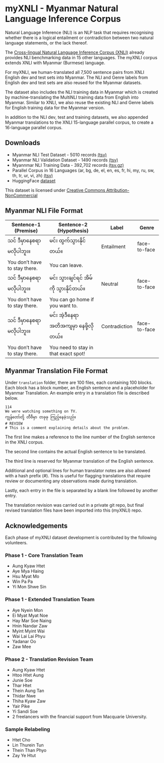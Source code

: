 # myXNLI - Myanmar Natural Language Inference Corpus

Natural Language Inference (NLI) is an NLP task that requires recognising whether there is a logical entailment or contradiction between two natural language statements, or the lack thereof. 

The [Cross-lingual Natural Language Inference Corpus (XNLI)](https://github.com/facebookresearch/XNLI) already provides NLI benchmarking data in 15 other languages. 
The myXNLI corpus extends XNLI with Myanmar (Burmese) language.

For myXNLI, we human-translated all 7,500 sentence pairs from XNLI English dev and test sets into Myanmar. The NLI and Genre labels from English dev and test sets are also reused for the Myanmar datasets.

The dataset also includes the NLI training data in Myanmar which is created by machine-translating the MultiNLI training data from English into Myanmar. Similar to XNLI, we also reuse the existing NLI and Genre labels for English training data for the Myanmar version.

In addition to the NLI dev, test and training datasets, we also appended Myanmar translations to the XNLI 15-language parallel corpus, to create a 16-language parallel corpus.

## Downloads
* Myanmar NLI Test Dataset - 5010 records [(tsv)](./output/my/my.genre.test.tsv)
* Myanmar NLI Validation Dataset - 1490 records [(tsv)](./output/my/my.genre.dev.tsv)
* Myannmar NLI Training Data - 392,702 records [(tsv.gz)](./output/my/my.genre.train.tsv.gz)
* Parallel Corpus in 16 Languages (ar, bg, de, el, en, es, fr, hi, my, ru, sw, th, tr, ur, vi, zh) [(tsv)](./output/my/myxnli.16way.tsv) 
* HuggingFace [dataset](https://huggingface.co/datasets/akhtet/myXNLI)

This dataset is licensed under [Creative Commons Attribution-NonCommercial](./LICENSE)

## Myanmar NLI File Format

Sentence-1 (Premise)  | Sentence-2 (Hypothesis) | Label | Genre
------------- | ------------- | ------------- | -------------
သင် ဒီမှာ‌နေစရာ မလိုပါဘူး။ | မင်း ထွက်သွားနိုင်တယ်။ | Entailment | face-to-face
You don’t have to stay there. | You can leave. ||
သင် ဒီမှာ‌နေစရာ မလိုပါဘူး။ | မင်း သွားချင်ရင် အိမ်ကို သွားနိုင်တယ်။ | Neutral | face-to-face
You don’t have to stay there. | You can go home if you want to. ||
သင် ဒီမှာ‌နေစရာ မလိုပါဘူး။ | မင်း အဲ့ဒီနေရာအတိအကျမှာ နေဖို့လိုတယ်။ | Contradiction | face-to-face
You don’t have to stay there. | You need to stay in that exact spot! ||

## Myanmar Translation File Format

Under `translation` folder, there are 100 files, each containing 100 blocks. Each block has a block number, an English sentence and a placeholder for Myanmar Translation. An example entry in a translation file is described below.

```
114
We were watching something on TV.
ကျွန်တော်တို့ တီဗီမှာ တခုခု ကြည့်နေခဲ့သည်။
# REVIEW
# This is a comment explaining details about the problem.
```


The first line makes a reference to the line number of the English sentence in the XNLI corpus. 

The second line contains the actual English sentence to be translated.

The third line is reserved for Myanmar translation of the English sentence.

Additional and optional lines for human translator notes are also allowed with a hash prefix (#). This is useful for flagging translations that require review or documenting any observations made during translation.

Lastly, each entry in the file is separated by a blank line followed by another entry.

The translation revision was carried out in a private git repo, but final revised translation files have been imported into this (myXNLI) repo.

## Acknowledgements
Each phase of myXNLI dataset development is contributed by the following volunteers.

### Phase 1 - Core Translation Team
* Aung Kyaw Htet
* Aye Mya Hlaing
* Hsu Myat Mo
* Win Pa Pa
* Yi Mon Shwe Sin

### Phase 1 - Extended Translation Team
* Aye Nyein Mon
* Ei Myat Myat Noe
* Hay Mar Soe Naing
* Hnin Nandar Zaw
* Myint Myint Wai
* Wai Lai Lai Phyu
* Yadanar Oo
* Zaw Mee

### Phase 2 - Translation Revision Team
* Aung Kyaw Htet
* Htoo Htet Aung
* Junie Soe
* Thar Htet
* Thein Aung Tan
* Thidar Nwe
* Thiha Kyaw Zaw
* Yair Pike
* Yi Sandi Soe
* 2 freelancers with the financial support from Macquarie University.
  
 ### Sample Relabeling
* Htet Cho
* Lin Thurein Tun
* Thein Than Phyo
* Zay Ye Htut

